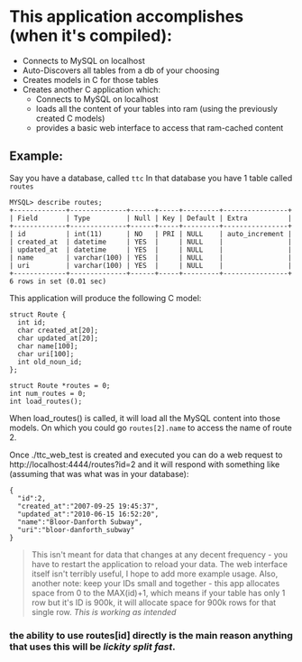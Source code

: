 

# This application accomplishes (when it's compiled):

  * Connects to MySQL on localhost
  * Auto-Discovers all tables from a db of your choosing
  * Creates models in C for those tables
  * Creates another C application which:
      * Connects to MySQL on localhost
      * loads all the content of your tables into ram (using the previously created C models)
      * provides a basic web interface to access that ram-cached content

## Example:

Say you have a database, called `ttc`
In that database you have 1 table called `routes`

    MYSQL> describe routes;
    +-------------+--------------+------+-----+---------+----------------+ 
    | Field       | Type         | Null | Key | Default | Extra          | 
    +-------------+--------------+------+-----+---------+----------------+ 
    | id          | int(11)      | NO   | PRI | NULL    | auto_increment | 
    | created_at  | datetime     | YES  |     | NULL    |                | 
    | updated_at  | datetime     | YES  |     | NULL    |                | 
    | name        | varchar(100) | YES  |     | NULL    |                | 
    | uri         | varchar(100) | YES  |     | NULL    |                | 
    +-------------+--------------+------+-----+---------+----------------+ 
    6 rows in set (0.01 sec)

This application will produce the following C model:

    struct Route {
      int id;
      char created_at[20];
      char updated_at[20];
      char name[100];
      char uri[100];
      int old_noun_id;
    };
    
    struct Route *routes = 0;
    int num_routes = 0;
    int load_routes();

When load_routes() is called, it will load all the MySQL content into those models.
On which you could go `routes[2].name` to access the name of route 2.

Once ./ttc_web_test is created and executed you can 
do a web request to http://localhost:4444/routes?id=2 and it will respond with 
something like (assuming that was what was in your database):

    { 
      "id":2, 
      "created_at":"2007-09-25 19:45:37", 
      "updated_at":"2010-06-15 16:52:20", 
      "name":"Bloor-Danforth Subway", 
      "uri":"bloor-danforth_subway" 
    }

> This isn't meant for data that changes at any decent frequency - you have to restart the application to reload your data. 
> The web interface itself isn't terribly useful, I hope to add more example usage.
> Also, another note: keep your IDs small and together - this app allocates space from 0 to the MAX(id)+1, which means if your
> table has only 1 row but it's ID is 900k, it will allocate space for 900k rows for that single row.  *This is working as intended* 

### the ability to use routes[id] directly is the main reason anything that uses this will be *lickity split fast*.
